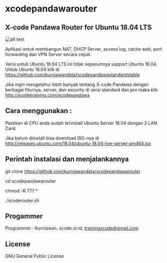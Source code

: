# xcodepandawarouter

X-code Pandawa Router for Ubuntu 18.04 LTS
------------------------------------------

![alt text](http://xcode.or.id/04_small-logo.png)

Aplikasi untuk membangun NAT, DHCP Server, access log, cache web, port forwarding dan VPN Server secara cepat. 

Versi untuk Ubuntu 18.04 LTS ini tidak sepenuhnya support Ubuntu 16.04. Untuk Ubuntu 16.04 klik di https://github.com/kurniawandata/xcodepandawastandardstable

Jika ingin mengetahui lebih banyak tentang X-code Pandawa dengan berbagai fiturnya, server, dan security di versi standard dan pro maka klik http://xcodetraining.com/xcodepandawa

Cara menggunakan :
------------------

Pastikan di CPU anda sudah terinstall Ubuntu Server 18.04 dengan 2 LAN Card.

Jika belum diinstall bisa download ISO-nya di http://releases.ubuntu.com/18.04/ubuntu-18.04-live-server-amd64.iso

Perintah instalasi dan menjalankannya
-------------------------------------

git clone https://github.com/kurniawandata/xcodepandawarouter

cd xcodepandawarouter

chmod -R 777 *

./xcoderouter.sh

Progammer 
---------

Programmer : Kurniawan. xcode.or.id. trainingxcode@gmail.com

License
------- 

GNU General Public License 
